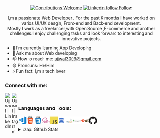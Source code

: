 <!--START_SECTION:activity-->
<!-- [![Ujjwal Kumar header](https://raw.githubusercontent.com/rishiraj-acharya/rishiraj-acharya/master/cover.png)](https://Ujjwal3009.github.io/) -->
<p align="center">
<br/><a href="#contributing"><img alt="Contributions Welcome" src="https://img.shields.io/badge/contributions-welcome-brightgreen?style=for-the-badge&labelColor=black&logo=github"></a>  <a href="https://www.linkedin.com/ujjwal-kumar3009"><img alt="Linkedin follow Follow" src="https://img.shields.io/badge/connect/ujjwal-kumar3009?style=for-the-badge&color=09f&labelColor=black&logo=linkedin&label=@UJJWALKUMAR"></a><br/><br/>I,m a  passionate Web Developer . For the past 6 months I have worked on varios UI/UX desgin, Front-end and Back-end development.
<br/>
Mostly I work as a freelancer,with Open Source ,E-commerce and another challenges.I enjoy challenging tasks and look forward to interesting and innovative projects.


</p>


- 🌱 I’m currently learning App Developing
- 💬 Ask me about Web developing
- 📫 How to reach me: ujjwal3009@gmail.com
- 😄 Pronouns: He/Him
- ⚡ Fun fact: I,m a tech lover

### Connect with me:

[<img align="left" alt="Ujjwal | LinkedIn" width="22px" src="https://cdn.jsdelivr.net/npm/simple-icons@v3/icons/linkedin.svg" />][linkedin]
[<img align="left" alt="Ujjwal | Instagram" width="22px" src="https://cdn.jsdelivr.net/npm/simple-icons@v3/icons/instagram.svg" />][instagram]

<br />

### Languages and Tools:

<img align="left" alt="Visual Studio Code" width="26px" src="https://raw.githubusercontent.com/github/explore/80688e429a7d4ef2fca1e82350fe8e3517d3494d/topics/visual-studio-code/visual-studio-code.png" />
<img align="left" alt="HTML5" width="26px" src="https://raw.githubusercontent.com/github/explore/80688e429a7d4ef2fca1e82350fe8e3517d3494d/topics/html/html.png" />
<img align="left" alt="CSS3" width="26px" src="https://raw.githubusercontent.com/github/explore/80688e429a7d4ef2fca1e82350fe8e3517d3494d/topics/css/css.png" />
<img align="left" alt="Sass" width="26px" src="https://raw.githubusercontent.com/github/explore/80688e429a7d4ef2fca1e82350fe8e3517d3494d/topics/sass/sass.png" />
<img align="left" alt="JavaScript" width="26px" src="https://raw.githubusercontent.com/github/explore/80688e429a7d4ef2fca1e82350fe8e3517d3494d/topics/javascript/javascript.png" />
<img align="left" alt="SQL" width="26px" src="https://raw.githubusercontent.com/github/explore/80688e429a7d4ef2fca1e82350fe8e3517d3494d/topics/sql/sql.png" />
<img align="left" alt="MySQL" width="26px" src="https://raw.githubusercontent.com/github/explore/80688e429a7d4ef2fca1e82350fe8e3517d3494d/topics/mysql/mysql.png" />
<img align="left" alt="MongoDB" width="26px" src="https://raw.githubusercontent.com/github/explore/80688e429a7d4ef2fca1e82350fe8e3517d3494d/topics/mongodb/mongodb.png" />
<img align="left" alt="Git" width="26px" src="https://raw.githubusercontent.com/github/explore/80688e429a7d4ef2fca1e82350fe8e3517d3494d/topics/git/git.png" />
<img align="left" alt="GitHub" width="26px" src="https://raw.githubusercontent.com/github/explore/78df643247d429f6cc873026c0622819ad797942/topics/github/github.png" />
<br />
<br />
<details>
  <summary>:zap: Github Stats</summary>

  <img align="left" alt="Ujjwal's Github Stats" src="https://github-readme-stats.codestackr.vercel.app/api?username=Ujjwal3009&show_icons=true&hide_border=true" />

</details>

[instagram]: https://instagram.com/ujjwal_3009/
[linkedin]: https://www.linkedin.com/in/ujjwal-kumar3009/
